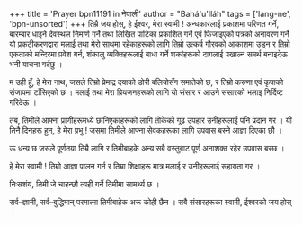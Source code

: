 +++
title = 'Prayer bpn11191 in नेपाली'
author = "Bahá'u'lláh"
tags = ['lang-ne', 'bpn-unsorted']
+++
तिम्रै जय होस्, हे ईश्वर, मेरा स्वामी ! अन्धकारलाई प्रकाशमा परिणत गर्ने, बारम्बार धाइने देवस्थल निमार्ण गर्ने तथा लिखित पाटिका प्रकाशित गर्ने एवं फिजाइएको पत्रको अनावरण गर्ने यो प्रकटीकरणद्वारा मलाई तथा मेरो साथमा रहेकाहरूको लागि तिम्रो उत्कर्ष गौरवको आकाशमा उड्न र तिम्रो एकताको मन्दिरमा प्रवेश गर्न, शंकालु व्यक्तिहरूलाई बाधा गर्ने शकांहरूको दागलाई पखाल्न समर्थ बनाइदेऊ भनी याचना गर्दछु । 

म उही हूँ, हे मेरा नाथ, जसले तिम्रो प्रेमाद्र दयाको डोरी बलियोसँग समातेको छ, र तिम्रो करुणा एवं कृपाको संजापमा टाँसिएको छ । मलाई तथा मेरा प्रियजनहरूको लागि यो संसार र आउने संसारको भलाइ निर्दिष्ट गरिदेऊ । 

तब, तिमीले आफ्ना प्राणीहरूमध्ये छानिएकाहरूको लागि तोकेको गूढ उपहार उनीहरूलाई पनि प्रदान गर । यी तिनै दिनहरू हुन्, हे मेरा प्रभु ! जसमा तिमीले आफ्ना सेवकहरूका लागि उपवास बस्ने आज्ञा दिएका छौ । 

ऊ धन्य छ जसले पूर्णतया तिम्रै लागि र तिमीबाहके अन्य सबै वस्तुबाट पूर्ण अनाशक्त रहेर उपवास बस्छ । 

हे मेरा स्वामी ! तिम्रो आज्ञा पालन गर्न र तिम्रा शिक्षाहरू मात्र मलाई र उनीहरूलाई सहायता गर । 

निःसशंय, तिमी जे चाहन्छौ त्यही गर्ने तिमीमा सामर्थ्य छ । 

सर्व–ज्ञानी, सर्व–बुद्धिमान् परमात्मा तिमीबाहेक अरू कोही छैन । सबै संसारहरूका स्वामी, ईश्वरको जय होस् ।
